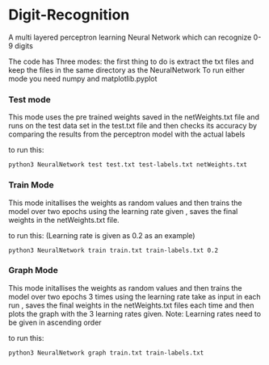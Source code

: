 # Digit-Recognition
A multi  layered perceptron learning Neural Network which can recognize 0-9 digits


The code has Three modes:
the first thing to do is extract the txt files and keep the files in the same directory as the NeuralNetwork
To run either mode you need numpy and matplotlib.pyplot

### Test mode
This mode uses the pre trained weights saved in the netWeights.txt file and runs on the test data set in the test.txt file and then checks its accuracy by comparing the results from the perceptron model with the actual labels

to run this:
```
python3 NeuralNetwork test test.txt test-labels.txt netWeights.txt
```

### Train Mode
This mode initallises the weights as random values and then trains the model over two epochs using the learning rate given , saves the final weights in the netWeights.txt file.

to run this: (Learning rate is given as 0.2 as an example)
```
python3 NeuralNetwork train train.txt train-labels.txt 0.2
```

### Graph Mode
This mode initallises the weights as random values and then trains the model over two epochs 3 times using the learning rate take as input in each run , saves the final weights in the netWeights.txt files each time and then plots the graph with the 3 learning rates given.
Note: Learning rates need to be given in ascending order

to run this:
```
python3 NeuralNetwork graph train.txt train-labels.txt
```
